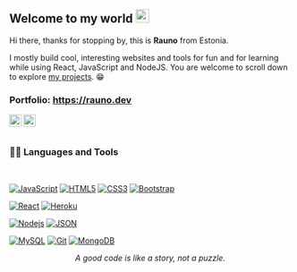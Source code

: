 ## Welcome to my world <img src="https://github.com/TheDudeThatCode/TheDudeThatCode/blob/master/Assets/Earth.gif" width="24px">


Hi there, thanks for stopping by, this is **Rauno** from Estonia.

I mostly build cool, interesting websites and tools for fun and for learning while using React, JavaScript and NodeJS. You are welcome to scroll down to explore [my projects](https://github.com/Hairity?tab=repositories). 😁

### Portfolio: https://rauno.dev

<a href="https://www.linkedin.com/in/rauno-uustalu-a4a2651bb/">
  <img align="left" alt="Rauno Uustalu" width="22px" src="https://cdn.jsdelivr.net/npm/simple-icons@v3/icons/linkedin.svg" />
</a>
<a href="https://github.com/Hairity">
  <img align="left" alt="Rauno Uustalu" width="22px" src="https://cdn.jsdelivr.net/npm/simple-icons@v3/icons/github.svg" />
</a>


<br />
<br />
  
### 👨‍💻 Languages and Tools

<br />

[![JavaScript](https://img.shields.io/badge/-JavaScript-black?style=flat&logo=javascript&link=https://github.com/BRdhanani)](https://github.com/BRdhanani) 
[![HTML5](https://img.shields.io/badge/-HTML5-E34F26?style=flat&logo=html5&logoColor=white&link=https://github.com/BRdhanani)](https://github.com/BRdhanani) 
[![CSS3](https://img.shields.io/badge/-CSS3-1572B6?style=flat&logo=css3&link=https://github.com/BRdhanani)](https://github.com/BRdhanani) 
[![Bootstrap](https://img.shields.io/badge/-Bootstrap-563D7C?style=flat&logo=bootstrap&link=https://github.com/BRdhanani)](https://github.com/BRdhanani) 

[![React](https://img.shields.io/badge/-React-black?style=flat&logo=react&link=https://github.com/BRdhanani)](https://github.com/BRdhanani) 
[![Heroku](https://img.shields.io/badge/-Heroku-gray?style=flat&logo=heroku&link=https://github.com/BRdhanani)](https://github.com/BRdhanani) 

[![Nodejs](https://img.shields.io/badge/-Nodejs-green?style=flat&logo=Node.js&link=https://github.com/BRdhanani)](https://github.com/BRdhanani) 
[![JSON](https://img.shields.io/badge/-json-02569B?style=flat&logo=json&link=https://github.com/BRdhanani)](https://github.com/BRdhanani)

[![MySQL](https://img.shields.io/badge/-MySQL-black?style=flat&logo=mysql&link=https://github.com/BRdhanani)](https://github.com/BRdhanani)
[![Git](https://img.shields.io/badge/-Git-black?style=flat&logo=git&link=https://github.com/BRdhanani)](https://github.com/BRdhanani) 
[![MongoDB](https://img.shields.io/badge/-MongoDB-FCA121?style=flat&logo=mongodb&link=https://github.com/BRdhanani)](https://gitlab.com/BRdhanani) 


<p align="center">
  <i>A good code is like a story, not a puzzle.</i><br/>
</p>


